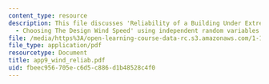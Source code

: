 ```yaml
---
content_type: resource
description: This file discusses 'Reliability of a Building Under Extreme Wind Loads
  - Choosing The Design Wind Speed' using independent random variables.
file: /media/https%3A/open-learning-course-data-rc.s3.amazonaws.com/1-151-probability-and-statistics-in-engineering-spring-2005/fbeec956705ec6d5c886d1b48528c4f0_app9_wind_reliab.pdf
file_type: application/pdf
resourcetype: Document
title: app9_wind_reliab.pdf
uid: fbeec956-705e-c6d5-c886-d1b48528c4f0
---
```

